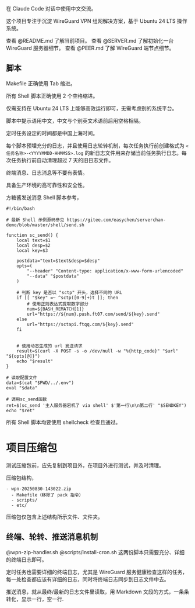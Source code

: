 在 Claude Code 对话中使用中文交流。

这个项目专注于沉淀 WireGuard VPN 组网解决方案，基于 Ubuntu 24 LTS 操作系统。

查看 @README.md 了解当前项目。
查看 @SERVER.md 了解初始化一台 WireGuard 服务器细节。
查看 @PEER.md 了解 WireGuard 端节点细节。

## 脚本

Makefile 正确使用 Tab 缩进。

所有 Shell 脚本正确使用 2 个空格缩进。

仅需支持在 Ubuntu 24 LTS 上能够高效运行即可，无需考虑别的系统平台。

脚本中提示语用中文，中文与个别英文术语前后用空格相隔。

定时任务设定的时间都是中国上海时间。

每个脚本预埋充分的日志，并且使用日志轮转机制，每次任务执行前创建格式为 `<任务名称>-<YYYYMMDD-HHMMSS>.log` 的新日志文件用来存储当前任务执行日志。每次任务执行前自动清理超过 7 天的旧日志文件。

终端消息、日志消息等不要有表情。

具备生产环境的高可靠性和安全性。

方糖酱发送消息 Shell 脚本参考，

```shell
#!/bin/bash

# 最新 Shell 示例源码参见 https://gitee.com/easychen/serverchan-demo/blob/master/shell/send.sh

function sc_send() {
    local text=$1
    local desp=$2
    local key=$3

    postdata="text=$text&desp=$desp"
    opts=(
        "--header" "Content-type: application/x-www-form-urlencoded"
        "--data" "$postdata"
    )

    # 判断 key 是否以 "sctp" 开头，选择不同的 URL
    if [[ "$key" =~ ^sctp([0-9]+)t ]]; then
        # 使用正则表达式提取数字部分
        num=${BASH_REMATCH[1]}
        url="https://${num}.push.ft07.com/send/${key}.send"
    else
        url="https://sctapi.ftqq.com/${key}.send"
    fi


    # 使用动态生成的 url 发送请求
    result=$(curl -X POST -s -o /dev/null -w "%{http_code}" "$url" "${opts[@]}")
    echo "$result"
}

# 读取配置文件
data=$(cat "$PWD/../.env")
eval "$data"

# 调用sc_send函数
ret=$(sc_send '主人服务器宕机了 via shell' $'第一行\n\n第二行' "$SENDKEY")
echo "$ret"
```

所有 Shell 脚本均要使用 shellcheck 检查且通过。

# 项目压缩包

测试压缩包前，应先复制到项目外，在项目外进行测试，并及时清理。

压缩包结构，
```
- wpn-20250830-143022.zip
  - Makefile（移除了 pack 指令）
  - scripts/
  - etc/
```

压缩包仅包含上述结构所示文件、文件夹。

## 终端、轮转、推送消息机制

@wpn-zip-handler.sh
@scripts/install-cron.sh
这两份脚本只需要充分、详细的终端日志即可。

定时任务也需要详细的终端日志，尤其是 WireGuard 服务健康检查这样的任务，每一处检查都应该有详细的日志，同时将终端日志同步到日志文件中去。

推送消息，就从最终/最新的日志文件里读取，用 Markdown 文段的方式，一条条转化，显示一行，空一行.
